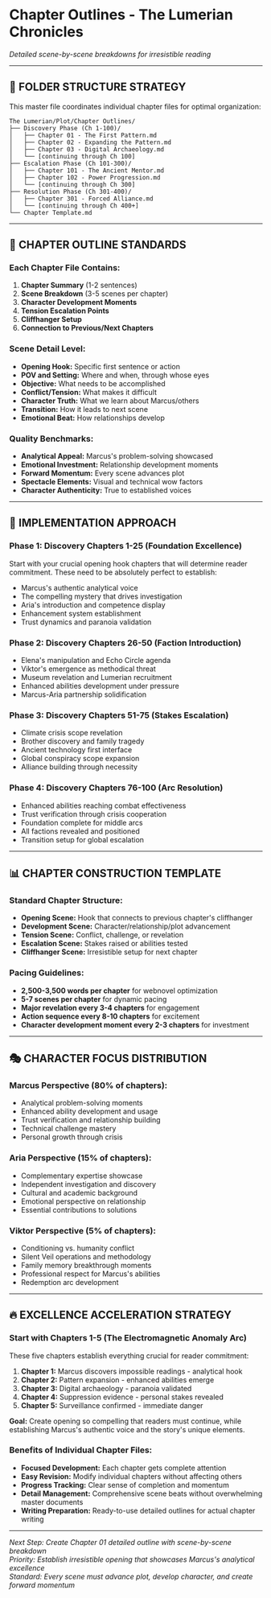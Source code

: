 # Chapter Outlines - The Lumerian Chronicles

*Detailed scene-by-scene breakdowns for irresistible reading*

---

## 📁 **FOLDER STRUCTURE STRATEGY**

This master file coordinates individual chapter files for optimal organization:

```
The Lumerian/Plot/Chapter Outlines/
├── Discovery Phase (Ch 1-100)/
│   ├── Chapter 01 - The First Pattern.md
│   ├── Chapter 02 - Expanding the Pattern.md
│   ├── Chapter 03 - Digital Archaeology.md
│   └── [continuing through Ch 100]
├── Escalation Phase (Ch 101-300)/
│   ├── Chapter 101 - The Ancient Mentor.md
│   ├── Chapter 102 - Power Progression.md
│   └── [continuing through Ch 300]
├── Resolution Phase (Ch 301-400)/
│   ├── Chapter 301 - Forced Alliance.md
│   └── [continuing through Ch 400+]
└── Chapter Template.md
```

---

## 🎯 **CHAPTER OUTLINE STANDARDS**

### **Each Chapter File Contains:**
1. **Chapter Summary** (1-2 sentences)
2. **Scene Breakdown** (3-5 scenes per chapter)
3. **Character Development Moments**
4. **Tension Escalation Points**
5. **Cliffhanger Setup**
6. **Connection to Previous/Next Chapters**

### **Scene Detail Level:**
- **Opening Hook:** Specific first sentence or action
- **POV and Setting:** Where and when, through whose eyes
- **Objective:** What needs to be accomplished
- **Conflict/Tension:** What makes it difficult
- **Character Truth:** What we learn about Marcus/others
- **Transition:** How it leads to next scene
- **Emotional Beat:** How relationships develop

### **Quality Benchmarks:**
- **Analytical Appeal:** Marcus's problem-solving showcased
- **Emotional Investment:** Relationship development moments
- **Forward Momentum:** Every scene advances plot
- **Spectacle Elements:** Visual and technical wow factors
- **Character Authenticity:** True to established voices

---

## 🚀 **IMPLEMENTATION APPROACH**

### **Phase 1: Discovery Chapters 1-25 (Foundation Excellence)**
Start with your crucial opening hook chapters that will determine reader commitment. These need to be absolutely perfect to establish:
- Marcus's authentic analytical voice
- The compelling mystery that drives investigation
- Aria's introduction and competence display
- Enhancement system establishment
- Trust dynamics and paranoia validation

### **Phase 2: Discovery Chapters 26-50 (Faction Introduction)**
- Elena's manipulation and Echo Circle agenda
- Viktor's emergence as methodical threat
- Museum revelation and Lumerian recruitment
- Enhanced abilities development under pressure
- Marcus-Aria partnership solidification

### **Phase 3: Discovery Chapters 51-75 (Stakes Escalation)**
- Climate crisis scope revelation
- Brother discovery and family tragedy
- Ancient technology first interface
- Global conspiracy scope expansion
- Alliance building through necessity

### **Phase 4: Discovery Chapters 76-100 (Arc Resolution)**
- Enhanced abilities reaching combat effectiveness
- Trust verification through crisis cooperation
- Foundation complete for middle arcs
- All factions revealed and positioned
- Transition setup for global escalation

---

## 📊 **CHAPTER CONSTRUCTION TEMPLATE**

### **Standard Chapter Structure:**
- **Opening Scene:** Hook that connects to previous chapter's cliffhanger
- **Development Scene:** Character/relationship/plot advancement
- **Tension Scene:** Conflict, challenge, or revelation
- **Escalation Scene:** Stakes raised or abilities tested
- **Cliffhanger Scene:** Irresistible setup for next chapter

### **Pacing Guidelines:**
- **2,500-3,500 words per chapter** for webnovel optimization
- **5-7 scenes per chapter** for dynamic pacing
- **Major revelation every 3-4 chapters** for engagement
- **Action sequence every 8-10 chapters** for excitement
- **Character development moment every 2-3 chapters** for investment

---

## 🎭 **CHARACTER FOCUS DISTRIBUTION**

### **Marcus Perspective (80% of chapters):**
- Analytical problem-solving moments
- Enhanced ability development and usage
- Trust verification and relationship building
- Technical challenge mastery
- Personal growth through crisis

### **Aria Perspective (15% of chapters):**
- Complementary expertise showcase
- Independent investigation and discovery
- Cultural and academic background
- Emotional perspective on relationship
- Essential contributions to solutions

### **Viktor Perspective (5% of chapters):**
- Conditioning vs. humanity conflict
- Silent Veil operations and methodology
- Family memory breakthrough moments
- Professional respect for Marcus's abilities
- Redemption arc development

---

## 🔥 **EXCELLENCE ACCELERATION STRATEGY**

### **Start with Chapters 1-5 (The Electromagnetic Anomaly Arc)**
These five chapters establish everything crucial for reader commitment:
1. **Chapter 1:** Marcus discovers impossible readings - analytical hook
2. **Chapter 2:** Pattern expansion - enhanced abilities emerge
3. **Chapter 3:** Digital archaeology - paranoia validated
4. **Chapter 4:** Suppression evidence - personal stakes revealed
5. **Chapter 5:** Surveillance confirmed - immediate danger

**Goal:** Create opening so compelling that readers must continue, while establishing Marcus's authentic voice and the story's unique elements.

### **Benefits of Individual Chapter Files:**
- **Focused Development:** Each chapter gets complete attention
- **Easy Revision:** Modify individual chapters without affecting others
- **Progress Tracking:** Clear sense of completion and momentum
- **Detail Management:** Comprehensive scene beats without overwhelming master documents
- **Writing Preparation:** Ready-to-use detailed outlines for actual chapter writing

---

*Next Step: Create Chapter 01 detailed outline with scene-by-scene breakdown*  
*Priority: Establish irresistible opening that showcases Marcus's analytical excellence*  
*Standard: Every scene must advance plot, develop character, and create forward momentum*